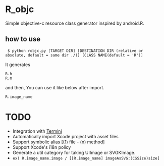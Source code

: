 # R_objc
Simple objective-c resource class generator inspired by android.R.

## how to use
```
 $ python robjc.py [TARGET DIR] [DESTINATION DIR (relative or absolute, default = same dir ./)] [CLASS NAME(default = 'R')]
```
It generates
```
R.h
R.m
```

and then, You can use it like below after import.
```objective-c
R.image_name
```

# TODO
* Integration with [Termini](https://github.com/metasmile/termini)
* Automatically import Xcode project with asset files
* Support symbolic alias [(1) file - (n) method]
* Support Xcode's i18n policy
* Generate a util category for taking UIImage or SVGKImage. 
* ```ex) R.image_name.image / [[R.image_name] imageAsSVG:(CGSize)size]```

